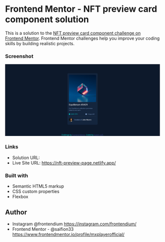 # Frontend Mentor - NFT preview card component solution

This is a solution to the [NFT preview card component challenge on Frontend Mentor](https://www.frontendmentor.io/challenges/nft-preview-card-component-SbdUL_w0U). Frontend Mentor challenges help you improve your coding skills by building realistic projects. 

### Screenshot

![nft card preview](https://github.com/saifion33/Nft-preview/blob/main/images/Screenshot%20NFT%20card%20Preview.png)


### Links

- Solution URL: 
- Live Site URL: https://nft-preview-page.netlify.app/

### Built with

- Semantic HTML5 markup
- CSS custom properties
- Flexbox

## Author

- Instagram @frontendium https://instagram.com/frontendium/
- Frontend Mentor - @saifion33  https://www.frontendmentor.io/profile/mxplayerofficial/
